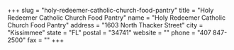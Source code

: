 +++
slug = "holy-redeemer-catholic-church-food-pantry"
title = "Holy Redeemer Catholic Church Food Pantry"
name = "Holy Redeemer Catholic Church Food Pantry"
address = "1603 North Thacker Street"
city = "Kissimmee"
state = "FL"
postal = "34741"
website = ""
phone = "407 847-2500"
fax = ""
+++
